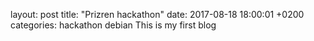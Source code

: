 layout: post
title: "Prizren hackathon"
date: 2017-08-18 18:00:01 +0200
categories: hackathon debian
This is my first blog
